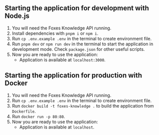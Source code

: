 ## Starting the application for development with Node.js

1. You will need the Foxes Knowledge API running.
2. Install dependencies with `pnpm i` or `npm i`.
3. Run `cp .env.example .env` in the terminal to create environment file.
4. Run `pnpm dev` or `npm run dev` in the terminal to start the application in development mode. Check `package.json` for other useful scripts.
5. Now you are ready to use the application:
    - Application is available at `localhost:3000`.

## Starting the application for production with Docker

1. You will need the Foxes Knowledge API running.
2. Run `cp .env.example .env` in the terminal to create environment file.
3. Run `docker build -t foxes-knowledge .` to build the application from `Dockerfile`.
4. Run `docker run -p 80:80`.
5. Now you are ready to use the application:
    - Application is available at `localhost`.

